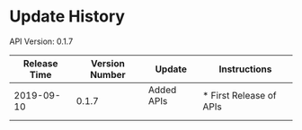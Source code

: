 # Update History #
API Version: 0.1.7

|Release Time|Version Number|Update|Instructions|
|---|---|---|---|
|2019-09-10|0.1.7|Added APIs<br/><br/> |* First Release of APIs|
